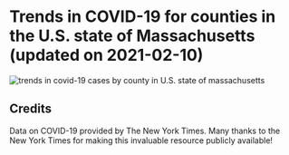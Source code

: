 Trends in COVID-19 for counties in the U.S. state of Massachusetts (updated on 2021-02-10)
==========================================================================================

![trends in covid-19 cases by county in U.S. state of
massachusetts](./images/ma_county_covid.png)

Credits
-------

Data on COVID-19 provided by The New York Times. Many thanks to the New
York Times for making this invaluable resource publicly available!
